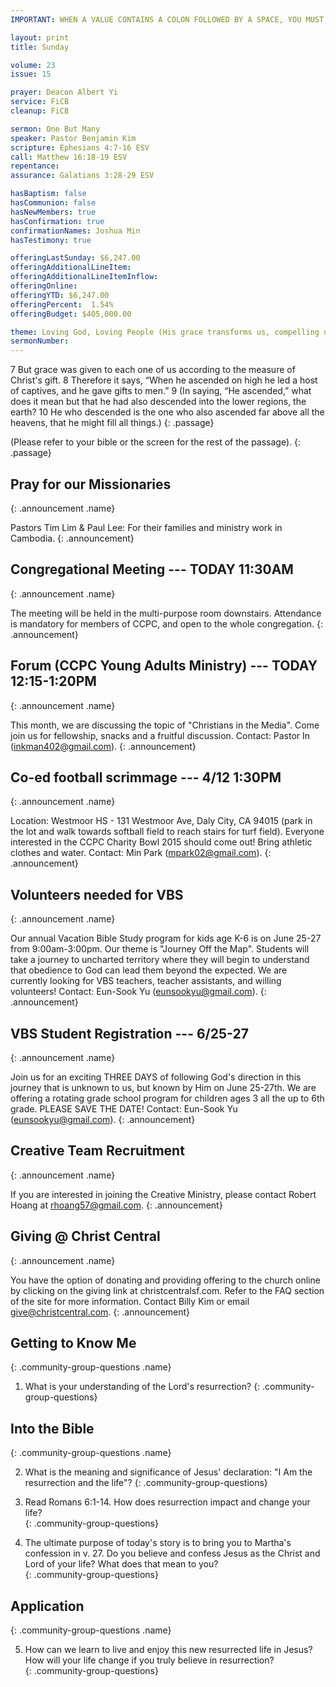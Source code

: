 ```yaml
---
IMPORTANT: WHEN A VALUE CONTAINS A COLON FOLLOWED BY A SPACE, YOU MUST USE &#58;

layout: print
title: Sunday

volume: 23
issue: 15

prayer: Deacon Albert Yi
service: FiCB
cleanup: FiCB

sermon: One But Many
speaker: Pastor Benjamin Kim
scripture: Ephesians 4:7-16 ESV
call: Matthew 16:18-19 ESV
repentance: 
assurance: Galatians 3:28-29 ESV

hasBaptism: false
hasCommunion: false
hasNewMembers: true
hasConfirmation: true
confirmationNames: Joshua Min
hasTestimony: true

offeringLastSunday: $6,247.00
offeringAdditionalLineItem: 
offeringAdditionalLineItemInflow: 
offeringOnline: 
offeringYTD: $6,247.00
offeringPercent:  1.54% 
offeringBudget: $405,000.00

theme: Loving God, Loving People (His grace transforms us, compelling us to love others)
sermonNumber: 
---
```

7 But grace was given to each one of us according to the measure of Christ's gift. 8 Therefore it says, “When he ascended on high he led a host of captives, and he gave gifts to men.” 9 (In saying, “He ascended,” what does it mean but that he had also descended into the lower regions, the earth? 10 He who descended is the one who also ascended far above all the heavens, that he might fill all things.)
{: .passage}

(Please refer to your bible or the screen for the rest of the passage).
{: .passage}


## Pray for our Missionaries
{: .announcement .name}

Pastors Tim Lim & Paul Lee: For their families and ministry work in Cambodia.
{: .announcement}

## Congregational Meeting --- TODAY 11:30AM
{: .announcement .name}

The meeting will be held in the multi-purpose room downstairs. Attendance is mandatory for members of CCPC, and open to the whole congregation.
{: .announcement}

## Forum (CCPC Young Adults Ministry) --- TODAY 12:15-1:20PM
{: .announcement .name}

This month, we are discussing the topic of "Christians in the Media". Come join us for fellowship, snacks and a fruitful discussion. Contact: Pastor In (inkman402@gmail.com).
{: .announcement}

## Co-ed football scrimmage --- 4/12 1:30PM
{: .announcement .name}

Location: Westmoor HS - 131 Westmoor Ave, Daly City, CA 94015 (park in the lot and walk towards softball field to reach stairs for turf field). Everyone interested in the CCPC Charity Bowl 2015 should come out! Bring athletic clothes and water. Contact: Min Park (mpark02@gmail.com).
{: .announcement}

## Volunteers needed for VBS
{: .announcement .name}

Our annual Vacation Bible Study program for kids age K-6 is on June 25-27 from 9:00am-3:00pm. Our theme is "Journey Off the Map". Students will take a journey to uncharted territory where they will begin to understand that obedience to God can lead them beyond the expected. We are currently looking for VBS teachers, teacher assistants, and willing volunteers! Contact: Eun-Sook Yu (eunsookyu@gmail.com).
{: .announcement}

## VBS Student Registration --- 6/25-27
{: .announcement .name}

Join us for an exciting THREE DAYS of following God's direction in this journey that is unknown to us, but known by Him on June 25-27th.  We are offering a rotating grade school program for children ages 3 all the up to 6th grade. PLEASE SAVE THE DATE! Contact: Eun-Sook Yu (eunsookyu@gmail.com).
{: .announcement}

## Creative Team Recruitment
{: .announcement .name}

If you are interested in joining the Creative Ministry, please contact Robert Hoang at rhoang57@gmail.com.
{: .announcement}

## Giving @ Christ Central
{: .announcement .name}

You have the option of donating and providing offering to the church online by clicking on the giving link at christcentralsf.com. Refer to the FAQ section of the site for more information. Contact Billy Kim or email give@christcentral.com. 
{: .announcement}



## Getting to Know Me
{: .community-group-questions .name}

1) What is your understanding of the Lord's resurrection? 
{: .community-group-questions}

## Into the Bible
{: .community-group-questions .name}

2) What is the meaning and significance of Jesus' declaration: "I Am the resurrection and the life"? 
{: .community-group-questions}

3) Read Romans 6:1-14. How does resurrection impact and change your life?  
{: .community-group-questions}

4)  The ultimate purpose of today's story is to bring you to Martha's confession in v. 27. Do you believe and confess Jesus as the Christ and Lord of your life? What does that mean to you?  
{: .community-group-questions}

## Application
{: .community-group-questions .name}

5) How can we learn to live and enjoy this new resurrected life in Jesus? How will your life change if you truly believe in resurrection?  
{: .community-group-questions}


 
